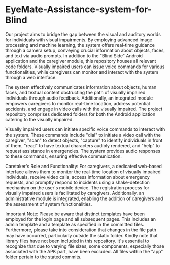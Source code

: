 # EyeMate-Assistance-system-for-Blind
Our project aims to bridge the gap between the visual and auditory worlds for individuals with visual impairments. By employing advanced image processing and machine learning, the system offers real-time guidance through a camera setup, conveying crucial information about objects, faces, and text via audio prompts. In addition to the "Blind Side" Android application and the caregiver module, this repository houses all relevant code folders. Visually impaired users can issue voice commands for various functionalities, while caregivers can monitor and interact with the system through a web interface. 

The system effectively communicates information about objects, human faces, and textual content obstructing the path of visually impaired individuals through audio feedback. Additionally, an integrated module empowers caregivers to monitor real-time location, address potential accidents, and engage in video calls with the visually impaired. The project repository comprises dedicated folders for both the Android application catering to the visually impaired.

Visually impaired users can initiate specific voice commands to interact with the system. These commands include "dial" to initiate a video call with the caregiver, "scan" to detect objects, "capture" to identify individuals in front of them, "read" to have textual characters audibly rendered, and "help" to request assistance in emergencies. The system provides audio responses to these commands, ensuring effective communication.

Caretaker's Role and Functionality:
For caregivers, a dedicated web-based interface allows them to monitor the real-time location of visually impaired individuals, receive video calls, access information about emergency requests, and promptly respond to incidents using a shake-detection mechanism on the user's mobile device. The registration process for visually impaired users is facilitated by caregivers. Additionally, an administrative module is integrated, enabling the addition of caregivers and the assessment of system functionalities.

Important Note:
Please be aware that distinct templates have been employed for the login page and all subsequent pages. This includes an admin template and a template as specified in the committed files. Furthermore, please take into consideration that changes in the file path may have occurred, particularly outside the static folder. Kindly note that library files have not been included in this repository. It's essential to recognize that due to varying file sizes, some components, especially those associated with the APK part, have been excluded.  All files within the "app" folder pertain to the stated commits.

